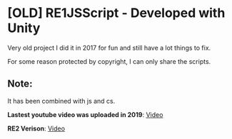 # [OLD] RE1JSScript - Developed with Unity

Very old project I did it in 2017 for fun and still have a lot things to fix.

For some reason protected by copyright, I can only share the scripts.

## Note:

It has been combined with js and cs.

**Lastest youtube video was uploaded in 2019**:
  [Video](https://www.youtube.com/watch?v=T7M3nSJU_5E)

**RE2 Verison**:
  [Video](https://www.youtube.com/watch?v=SXNBvAoOdBc)
